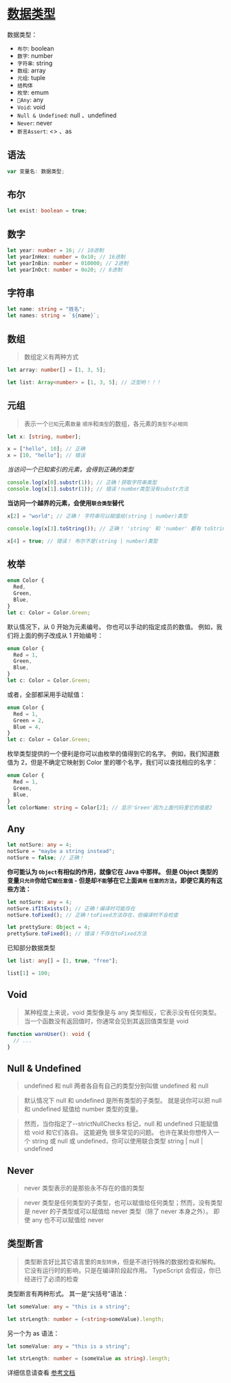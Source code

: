 # [数据类型](https://www.tslang.cn/docs/handbook/basic-types.html)

数据类型：

- `布尔`: boolean
- `数字`: number
- `字符串`: string
- `数组`: array
- `元组`: tuple
- `结构体`
- `枚举`: emum
- `Any`: any
- `Void`: void
- `Null & Undefined`: null 、undefined
- `Never`: never
- `断言Assert`: <> 、as

## 语法

```ts
var 变量名: 数据类型;
```

## 布尔

```ts
let exist: boolean = true;
```

## 数字

```ts
let year: number = 16; // 10进制
let yearInHex: number = 0x10; // 16进制
let yearInBin: number = 010000; // 2进制
let yearInOct: number = 0o20; // 8进制
```

## 字符串

```ts
let name: string = "姓名";
let names: string = `${name}`;
```

## 数组

> 数组定义有两种方式

```ts
let array: number[] = [1, 3, 5];

let list: Array<number> = [1, 3, 5]; // 泛型哟！！！
```

## 元组

> 表示一个`已知`元素`数量` `顺序`和`类型`的数组，各元素的`类型不必相同`

```ts
let x: [string, number];

x = ["hello", 10]; // 正确
x = [10, "hello"]; // 错误
```

_当访问一个已知索引的元素，会得到正确的类型_

```js
console.log(x[0].substr(1)); // 正确！获取字符串类型
console.log(x[1].substr(1)); // 错误！number类型没有substr方法
```

**当访问一个越界的元素，会使用`联合类型`替代**

```ts
x[2] = "world"; // 正确！ 字符串可以赋值给(string | number)类型

console.log(x[3].toString()); // 正确！ 'string' 和 'number' 都有 toString

x[4] = true; // 错误！ 布尔不是(string | number)类型
```

## 枚举

```ts
enum Color {
  Red,
  Green,
  Blue,
}
let c: Color = Color.Green;
```

默认情况下，从 0 开始为元素编号。 你也可以手动的指定成员的数值。 例如，我们将上面的例子改成从 1 开始编号：

```ts
enum Color {
  Red = 1,
  Green,
  Blue,
}
let c: Color = Color.Green;
```

或者，全部都采用手动赋值：

```ts
enum Color {
  Red = 1,
  Green = 2,
  Blue = 4,
}
let c: Color = Color.Green;
```

枚举类型提供的一个便利是你可以由枚举的值得到它的名字。 例如，我们知道数值为 2，但是不确定它映射到 Color 里的哪个名字，我们可以查找相应的名字：

```ts
enum Color {
  Red = 1,
  Green,
  Blue,
}
let colorName: string = Color[2]; // 显示'Green'因为上面代码里它的值是2
```

## Any

```ts
let notSure: any = 4;
notSure = "maybe a string instead";
notSure = false; // 正确！
```

**你可能认为 `Object`有相似的作用，就像它在 Java 中那样。 但是 Object 类型的变量`只允许`你给它`赋任意值` - 但是却`不能`够在它上面`调用` `任意的方法`，即便它真的有这些方法：**

```ts
let notSure: any = 4;
notSure.ifItExists(); // 正确！编译时可能存在
notSure.toFixed(); // 正确！toFixed方法存在，但编译时不会检查

let prettySure: Object = 4;
prettySure.toFixed(); // 错误！不存在toFixed方法
```

已知部分数据类型

```ts
let list: any[] = [1, true, "free"];

list[1] = 100;
```

## Void

> 某种程度上来说，void 类型像是与 any 类型相反，它表示没有任何类型。 当一个函数没有返回值时，你通常会见到其返回值类型是 void

```ts
function warnUser(): void {
  // ...
}
```

## Null & Undefined

> undefined 和 null 两者各自有自己的类型分别叫做 undefined 和 null

> 默认情况下 null 和 undefined 是所有类型的子类型。 就是说你可以把 null 和 undefined 赋值给 number 类型的变量。

> 然而，当你指定了--strictNullChecks 标记，null 和 undefined 只能赋值给 void 和它们各自。 这能避免 很多常见的问题。 也许在某处你想传入一个 string 或 null 或 undefined，你可以使用联合类型 string | null | undefined

## Never

> never 类型表示的是那些永不存在的值的类型

> never 类型是任何类型的子类型，也可以赋值给任何类型；然而，没有类型是 never 的子类型或可以赋值给 never 类型（除了 never 本身之外）。 即使 any 也不可以赋值给 never

## 类型断言

> 类型断言好比其它语言里的`类型转换`，但是不进行特殊的数据检查和解构。 它没有运行时的影响，只是在编译阶段起作用。 TypeScript 会假设，你已经进行了必须的检查

类型断言有两种形式。 其一是“尖括号”语法：

```ts
let someValue: any = "this is a string";

let strLength: number = (<string>someValue).length;
```

另一个为 as 语法：

```ts
let someValue: any = "this is a string";

let strLength: number = (someValue as string).length;
```

详细信息请查看 [参考文档](https://www.tslang.cn/docs/handbook/basic-types.html)

